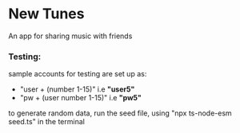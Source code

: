 # New Tunes
An app for sharing music with friends
### Testing:
sample accounts for testing are set up as:
* "user + (number 1-15)" i.e **"user5"**
* "pw + (user number 1-15)" i.e **"pw5"**

to generate random data, run the seed file, using "npx ts-node-esm seed.ts" in the terminal
